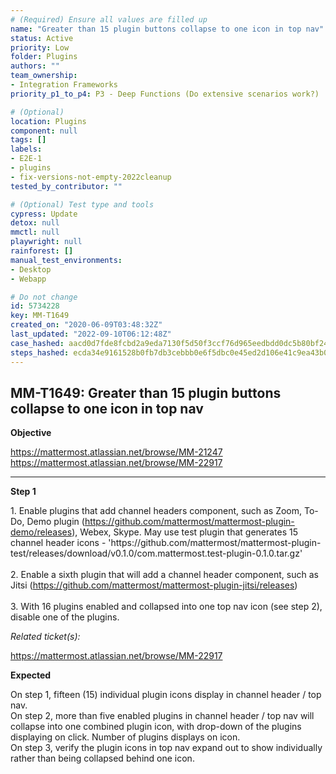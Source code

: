 ```yaml
---
# (Required) Ensure all values are filled up
name: "Greater than 15 plugin buttons collapse to one icon in top nav"
status: Active
priority: Low
folder: Plugins
authors: ""
team_ownership:
- Integration Frameworks
priority_p1_to_p4: P3 - Deep Functions (Do extensive scenarios work?)

# (Optional)
location: Plugins
component: null
tags: []
labels:
- E2E-1
- plugins
- fix-versions-not-empty-2022cleanup
tested_by_contributor: ""

# (Optional) Test type and tools
cypress: Update
detox: null
mmctl: null
playwright: null
rainforest: []
manual_test_environments:
- Desktop
- Webapp

# Do not change
id: 5734228
key: MM-T1649
created_on: "2020-06-09T03:48:32Z"
last_updated: "2022-09-10T06:12:48Z"
case_hashed: aacd0d7fde8fcbd2a9eda7130f5d50f3ccf76d965eedbdd0dc5b80bf24f557b6feba0001ee195bfdab99249db2de305e
steps_hashed: ecda34e9161528b0fb7db3cebbb0e6f5dbc0e45ed2d106e41c9ea43b07a48b7bd9953dfd794ddfbc2eff4995a3efb594
---
```


<!-- (Auto-generated) Based on frontmatter's "key" and "name" -->

## MM-T1649: Greater than 15 plugin buttons collapse to one icon in top nav

**Objective**

<https://mattermost.atlassian.net/browse/MM-21247>\
<https://mattermost.atlassian.net/browse/MM-22917>

---

**Step 1**

1\. Enable plugins that add channel headers component, such as Zoom, To-Do, Demo plugin (<https://github.com/mattermost/mattermost-plugin-demo/releases>), Webex, Skype. May use test plugin that generates 15 channel header icons - 'https\://github.com/mattermost/mattermost-plugin-test/releases/download/v0.1.0/com.mattermost.test-plugin-0.1.0.tar.gz'\
\
2\. Enable a sixth plugin that will add a channel header component, such as Jitsi (<https://github.com/mattermost/mattermost-plugin-jitsi/releases>)\
\
3\. With 16 plugins enabled and collapsed into one top nav icon (see step 2), disable one of the plugins.

_Related ticket(s):_

<https://mattermost.atlassian.net/browse/MM-22917>

**Expected**

On step 1, fifteen (15) individual plugin icons display in channel header / top nav.\
On step 2, more than five enabled plugins in channel header / top nav will collapse into one combined plugin icon, with drop-down of the plugins displaying on click. Number of plugins displays on icon.\
On step 3, verify the plugin icons in top nav expand out to show individually rather than being collapsed behind one icon.
